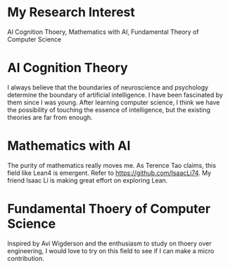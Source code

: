# My Research Interest
AI Cognition Thoery, Mathematics with AI, Fundamental Theory of Computer Science

# AI Cognition Theory
I always believe that the boundaries of neuroscience and psychology determine the boundary of artificial intelligence. I have been fascinated by them since I was young. After learning computer science, I think we have the possibility of touching the essence of intelligence, but the existing theories are far from enough.

# Mathematics with AI
The purity of mathematics really moves me. As Terence Tao claims, this field like Lean4 is emergent.
Refer to https://github.com/IsaacLi74. My friend Isaac Li is making great effort on exploring Lean.

# Fundamental Thoery of Computer Science
Inspired by Avi Wigderson and the enthusiasm to study on thoery over engineering, I would love to try on this field to see if I can make a micro contribution.
